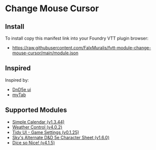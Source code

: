 # Change Mouse Cursor
## Install
To install copy this manifest link into your Foundry VTT plugin browser:

- https://raw.githubusercontent.com/FalxMuralis/fvtt-module-change-mouse-cursor/main/module.json

## Inspired
Inspired by:

- [DnD5e ui](https://gitlab.com/sasmira/dnd-ui)
- [myTab](https://github.com/Handyfon/myTab)

## Supported Modules

- [Simple Calendar (v1.3.44)](https://github.com/vigoren/foundryvtt-simple-calendar)
- [Weather Control (v4.0.2)](https://gitlab.com/jstebenne/foundryvtt-weather-control)
- [Tidy UI - Game Settings (v0.1.25)](https://github.com/sdenec/tidy-ui_game-settings)
- [Sky's Alternate D&D 5e Character Sheet (v1.6.0)](https://github.com/Sky-Captain-13/foundry/tree/master/alt5e)
- [Dice so Nice! (v4.1.5)](https://gitlab.com/riccisi/foundryvtt-dice-so-nice)
